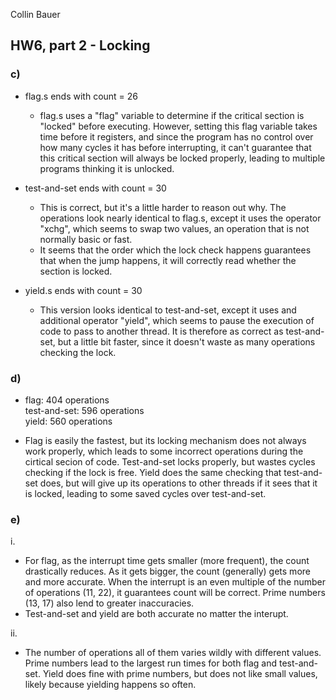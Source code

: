 Collin Bauer

## HW6, part 2 - Locking

### c)

- flag.s ends with count = 26
  - flag.s uses a "flag" variable to determine if the critical section is "locked" before executing. However, setting this flag variable takes time before it registers, and since the program has no control over how many cycles it has before interrupting, it can't guarantee that this critical section will always be locked properly, leading to multiple programs thinking it is unlocked.

- test-and-set ends with count = 30
  - This is correct, but it's a little harder to reason out why. The operations look nearly identical to flag.s, except it uses the operator "xchg", which seems to swap two values, an operation that is not normally basic or fast.
  - It seems that the order which the lock check happens guarantees that when the jump happens, it will correctly read whether the section is locked.

- yield.s ends with count = 30
  - This version looks identical to test-and-set, except it uses and additional operator "yield", which seems to pause the execution of code to pass to another thread. It is therefore as correct as test-and-set, but a little bit faster, since it doesn't waste as many operations checking the lock.

### d)

- flag: 404 operations  
  test-and-set: 596 operations  
  yield: 560 operations

- Flag is easily the fastest, but its locking mechanism does not always work properly, which leads to some incorrect operations during the cirtical secion of code. Test-and-set locks properly, but wastes cycles checking if the lock is free. Yield does the same checking that test-and-set does, but will give up its operations to other threads if it sees that it is locked, leading to some saved cycles over test-and-set.

### e)

i.
- For flag, as the interrupt time gets smaller (more frequent), the count drastically reduces. As it gets bigger, the count (generally) gets more and more accurate. When the interrupt is an even multiple of the number of operations (11, 22), it guarantees count will be correct. Prime numbers (13, 17) also lend to greater inaccuracies.
- Test-and-set and yield are both accurate no matter the interupt.

ii.
- The number of operations all of them varies wildly with different values. Prime numbers lead to the largest run times for both flag and test-and-set. Yield does fine with prime numbers, but does not like small values, likely because yielding happens so often.